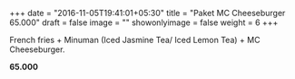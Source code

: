 +++
date = "2016-11-05T19:41:01+05:30"
title = "Paket MC Cheeseburger 65.000"
draft = false
image = ""
showonlyimage = false
weight = 6
+++

French fries + Minuman (Iced Jasmine Tea/ Iced Lemon Tea) + MC Cheeseburger.

**65.000**
